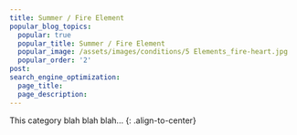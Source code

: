 ```yaml
---
title: Summer / Fire Element
popular_blog_topics:
  popular: true
  popular_title: Summer / Fire Element
  popular_image: /assets/images/conditions/5 Elements_fire-heart.jpg
  popular_order: '2'
post:
search_engine_optimization:
  page_title:
  page_description:
---
```


This category blah blah blah...
{: .align-to-center}